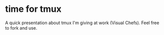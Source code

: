 # time for tmux

A quick presentation about tmux I'm giving at work (Visual Chefs).  Feel free to fork and use.
